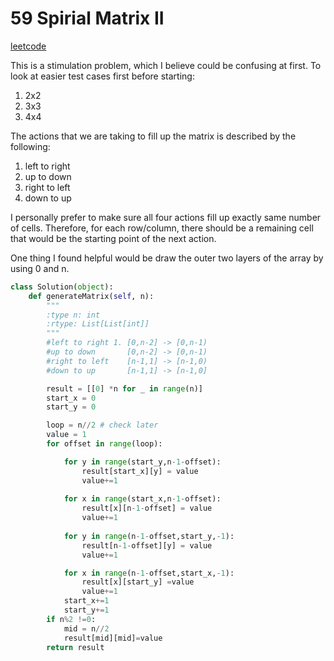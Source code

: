
# 59 Spirial Matrix II
[leetcode](https://leetcode.com/problems/spiral-matrix-ii/description/)

This is a stimulation problem, which I believe could be confusing at first. To look at easier test cases first before starting:
1. 2x2
2. 3x3
4. 4x4

The actions that we are taking to fill up the matrix is described by the following:
1. left to right
2. up to down
3. right to left
4. down to up

I personally prefer to make sure all four actions fill up exactly same number of cells. Therefore, for each row/column, there should be a remaining cell that would be the starting point of the next action.

One thing I found helpful would be draw the outer two layers of the array by using 0 and n.


```python
class Solution(object):
    def generateMatrix(self, n):
        """
        :type n: int
        :rtype: List[List[int]]
        """
        #left to right 1. [0,n-2] -> [0,n-1)
        #up to down       [0,n-2] -> [0,n-1)
        #right to left    [n-1,1] -> [n-1,0)
        #down to up       [n-1,1] -> [n-1,0]

        result = [[0] *n for _ in range(n)]
        start_x = 0
        start_y = 0

        loop = n//2 # check later
        value = 1
        for offset in range(loop):

            for y in range(start_y,n-1-offset):
                result[start_x][y] = value
                value+=1
            
            for x in range(start_x,n-1-offset):
                result[x][n-1-offset] = value
                value+=1
            
            for y in range(n-1-offset,start_y,-1):
                result[n-1-offset][y] = value
                value+=1

            for x in range(n-1-offset,start_x,-1):
                result[x][start_y] =value
                value+=1
            start_x+=1
            start_y+=1
        if n%2 !=0:
            mid = n//2
            result[mid][mid]=value
        return result


```
